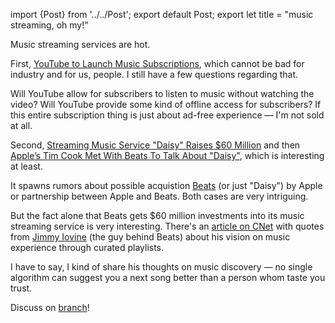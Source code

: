 import {Post} from '../../Post';
export default Post;
export let title = "music streaming, oh my!"

Music streaming services are hot.

First, [YouTube to Launch Music Subscriptions][], which cannot be bad for
industry and for us, people. I still have a few questions regarding that.

Will YouTube allow for subscribers to listen to music without watching the
video? Will YouTube provide some kind of offline access for subscribers? If this
entire subscription thing is just about ad-free experience — I'm not sold at
all.

Second, [Streaming Music Service "Daisy" Raises $60 Million][] and then [Apple’s
Tim Cook Met With Beats To Talk About "Daisy"][], which is interesting at least.

It spawns rumors about possible acquistion [Beats][] (or just "Daisy") by Apple
or partnership between Apple and Beats. Both cases are very intriguing.

But the fact alone that Beats gets $60 million investments into its music
streaming service is very interesting. There's an [article on CNet] with quotes
from [Jimmy Iovine][] (the guy behind Beats) about his vision on music
experience through curated playlists.

I have to say, I kind of share his thoughts on music discovery — no single
algorithm can suggest you a next song better than a person whom taste you trust.

Discuss on [branch][]!

[branch]: http://branch.com/b/music-streaming-services-are-hot-nowadays
[YouTube to Launch Music Subscriptions]: http://techcrunch.com/2013/03/05/youtube-to-launch-music-subscriptions/
[Streaming Music Service "Daisy" Raises $60 Million]: http://techcrunch.com/2013/03/05/daisy-funding-spin-out-beats/
[Apple’s Tim Cook Met With Beats To Talk About "Daisy"]: http://techcrunch.com/2013/03/06/apples-tim-cook-met-with-beats-to-talk-about-the-companys-new-daisy-streaming-music-service/
[article on CNet]: http://news.cnet.com/8301-1023_3-57569081-93/beats-curated-music-service-heading-for-summer-launch/
[Jimmy Iovine]: http://en.wikipedia.org/wiki/Jimmy_Iovine
[Beats]: http://www.beatsbydre.com/
